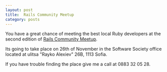 ```yaml
---
layout: post
title:  Rails Community Meetup
category: posts
---
```


You have a great chance of meeting the best local Ruby developers at the second
edition of [Rails Community Meetup].

Its going to take place on 26th of November in the Software Society office
located at ulitsa "Rayko Alexiev" 26B, 1113 Sofia.

If you have trouble finding the place give me a call at 0883 32 05 28.

[Rails Community Meetup]: http://sofia.ruby.bg/events/rails-community-meetup-ii

